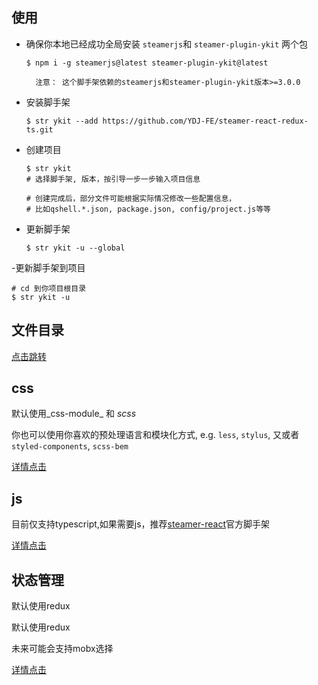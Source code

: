 
## 使用

- 确保你本地已经成功全局安装 `steamerjs`和 `steamer-plugin-ykit` 两个包

    ``` shell
    $ npm i -g steamerjs@latest steamer-plugin-ykit@latest
    ```

        注意： 这个脚手架依赖的steamerjs和steamer-plugin-ykit版本>=3.0.0

- 安装脚手架

    ``` shell
    $ str ykit --add https://github.com/YDJ-FE/steamer-react-redux-ts.git

- 创建项目

    ``` shell
    $ str ykit 
    # 选择脚手架, 版本，按引导一步一步输入项目信息

    # 创建完成后，部分文件可能根据实际情况修改一些配置信息，
    # 比如qshell.*.json, package.json, config/project.js等等
    ```

- 更新脚手架

    ``` shell
    $ str ykit -u --global
    ```
-更新脚手架到项目
   ``` shell
   # cd 到你项目根目录
   $ str ykit -u
   ``` 



## 文件目录

[点击跳转](./tree.md)


## css 

默认使用_css-module_ 和 _scss_

你也可以使用你喜欢的预处理语言和模块化方式, e.g. `less`, `stylus`, 又或者`styled-components`, `scss-bem`

[详情点击](./css.md)

## js

目前仅支持typescript,如果需要js，推荐[steamer-react](https://github.com/steamerjs/steamer-react)官方脚手架

[详情点击](./js.md)

## 状态管理

默认使用redux

默认使用redux

未来可能会支持mobx选择

[详情点击](./store.md)




